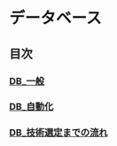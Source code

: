 # データベース

## 目次

### [DB_一般](421_DB_01_Basic.md)

### [DB_自動化](421_DB_02_Automation.md)

### [DB_技術選定までの流れ](421_DB_03_TechnologySelectionProcess.md)
